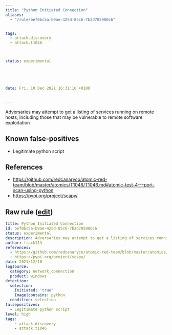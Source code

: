 ```yaml
---
title: "Python Initiated Connection"
aliases:
  - "/rule/bef0bc5a-b9ae-425d-85c6-7b2d705980c6"


tags:
  - attack.discovery
  - attack.t1046



status: experimental





date: Fri, 10 Dec 2021 16:31:16 +0100


---
```


Adversaries may attempt to get a listing of services running on remote hosts, including those that may be vulnerable to remote software exploitation

<!--more-->


## Known false-positives

* Legitimate python script



## References

* https://github.com/redcanaryco/atomic-red-team/blob/master/atomics/T1046/T1046.md#atomic-test-4---port-scan-using-python
* https://pypi.org/project/scapy/


## Raw rule ([edit](https://github.com/SigmaHQ/sigma/edit/master/rules/windows/network_connection/net_connection_win_python.yml))
```yaml
title: Python Initiated Connection
id: bef0bc5a-b9ae-425d-85c6-7b2d705980c6
status: experimental
description: Adversaries may attempt to get a listing of services running on remote hosts, including those that may be vulnerable to remote software exploitation
author: frack113
references:
  - https://github.com/redcanaryco/atomic-red-team/blob/master/atomics/T1046/T1046.md#atomic-test-4---port-scan-using-python
  - https://pypi.org/project/scapy/
date: 2021/12/10
logsource:
  category: network_connection
  product: windows
detection:
  selection:
    Initiated: 'true'
    Image|contains: python
  condition: selection
falsepositives:
  - Legitimate python script
level: high
tags:
    - attack.discovery
    - attack.t1046
```
